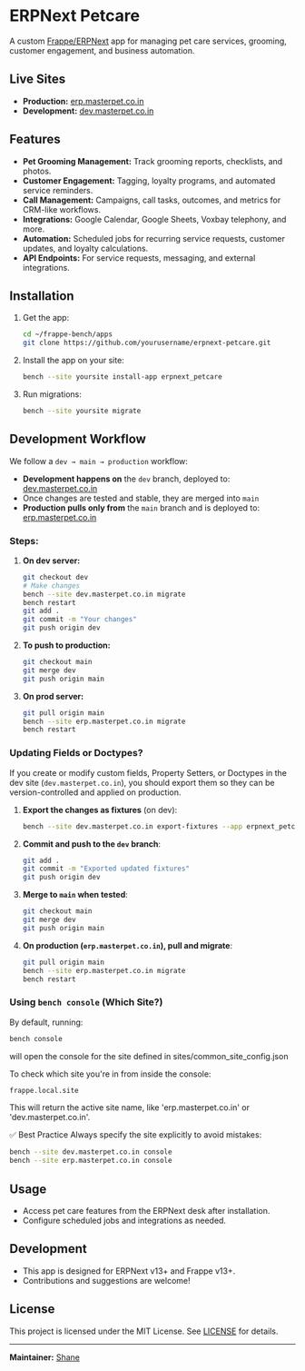 # ERPNext Petcare

A custom [Frappe/ERPNext](https://erpnext.com/) app for managing pet care services, grooming, customer engagement, and business automation.

## Live Sites

- **Production:** [erp.masterpet.co.in](https://erp.masterpet.co.in)
- **Development:** [dev.masterpet.co.in](https://dev.masterpet.co.in)

## Features

- **Pet Grooming Management:** Track grooming reports, checklists, and photos.
- **Customer Engagement:** Tagging, loyalty programs, and automated service reminders.
- **Call Management:** Campaigns, call tasks, outcomes, and metrics for CRM-like workflows.
- **Integrations:** Google Calendar, Google Sheets, Voxbay telephony, and more.
- **Automation:** Scheduled jobs for recurring service requests, customer updates, and loyalty calculations.
- **API Endpoints:** For service requests, messaging, and external integrations.

## Installation

1. Get the app:
    ```bash
    cd ~/frappe-bench/apps
    git clone https://github.com/yourusername/erpnext-petcare.git
    ```

2. Install the app on your site:
    ```bash
    bench --site yoursite install-app erpnext_petcare
    ```

3. Run migrations:
    ```bash
    bench --site yoursite migrate
    ```

## Development Workflow

We follow a `dev → main → production` workflow:

- **Development happens on** the `dev` branch, deployed to: [dev.masterpet.co.in](https://dev.masterpet.co.in)
- Once changes are tested and stable, they are merged into `main`
- **Production pulls only from** the `main` branch and is deployed to: [erp.masterpet.co.in](https://erp.masterpet.co.in)

### Steps:

1. **On dev server:**
    ```bash
    git checkout dev
    # Make changes
    bench --site dev.masterpet.co.in migrate
    bench restart
    git add .
    git commit -m "Your changes"
    git push origin dev
    ```

2. **To push to production:**
    ```bash
    git checkout main
    git merge dev
    git push origin main
    ```

3. **On prod server:**
    ```bash
    git pull origin main
    bench --site erp.masterpet.co.in migrate
    bench restart
    ```

### Updating Fields or Doctypes?

If you create or modify custom fields, Property Setters, or Doctypes in the dev site (`dev.masterpet.co.in`), you should export them so they can be version-controlled and applied on production.

1. **Export the changes as fixtures** (on dev):
    ```bash
    bench --site dev.masterpet.co.in export-fixtures --app erpnext_petcare
    ```

2. **Commit and push to the `dev` branch**:
    ```bash
    git add .
    git commit -m "Exported updated fixtures"
    git push origin dev
    ```

3. **Merge to `main` when tested**:
    ```bash
    git checkout main
    git merge dev
    git push origin main
    ```

4. **On production (`erp.masterpet.co.in`), pull and migrate**:
    ```bash
    git pull origin main
    bench --site erp.masterpet.co.in migrate
    bench restart
    ```

### Using `bench console` (Which Site?)

By default, running:

```bash
bench console
```
will open the console for the site defined in sites/common_site_config.json

To check which site you're in from inside the console:
```bash
frappe.local.site
```
This will return the active site name, like 'erp.masterpet.co.in' or 'dev.masterpet.co.in'.

✅ Best Practice
Always specify the site explicitly to avoid mistakes:

```bash
bench --site dev.masterpet.co.in console
bench --site erp.masterpet.co.in console
```


## Usage

- Access pet care features from the ERPNext desk after installation.
- Configure scheduled jobs and integrations as needed.

## Development

- This app is designed for ERPNext v13+ and Frappe v13+.
- Contributions and suggestions are welcome!

## License

This project is licensed under the MIT License. See [LICENSE](LICENSE) for details.

---

**Maintainer:** [Shane](mailto:shanejms2@gmail.com)